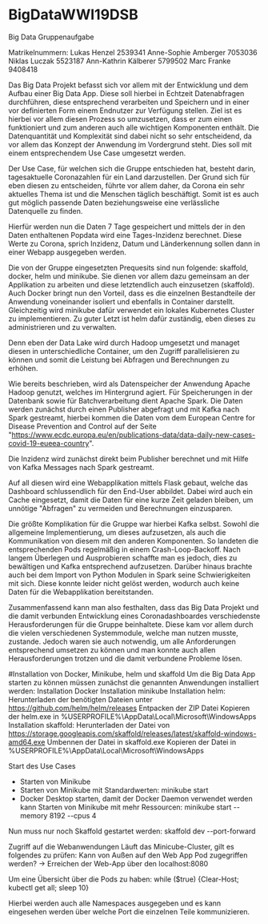 # BigDataWWI19DSB
Big Data Gruppenaufgabe 
 
Matrikelnummern:
Lukas Henzel			2539341
Anne-Sophie Amberger	7053036
Niklas Luczak			5523187
Ann-Kathrin Kälberer		5799502
Marc Franke			9408418

Das Big Data Projekt befasst sich vor allem mit der Entwicklung und dem Aufbau einer Big Data App. Diese soll hierbei in Echtzeit Datenabfragen durchführen, diese entsprechend verarbeiten und Speichern und in einer vor definierten Form einem Endnutzer zur Verfügung stellen.
Ziel ist es hierbei vor allem diesen Prozess so umzusetzen, dass er zum einen funktioniert und zum anderen auch alle wichtigen Komponenten enthält. Die Datenquantität und Komplexität sind dabei nicht so sehr entscheidend, da vor allem das Konzept der Anwendung im Vordergrund steht. Dies soll mit einem entsprechendem Use Case umgesetzt werden.
 
Der Use Case, für welchen sich die Gruppe entschieden hat, besteht darin, tagesaktuelle Coronazahlen für ein Land darzustellen. Der Grund sich für eben diesen zu entscheiden, führte vor allem daher, da Corona ein sehr aktuelles Thema ist und die Menschen täglich beschäftigt. Somit ist es auch gut möglich passende Daten beziehungsweise eine verlässliche Datenquelle zu finden.
 
Hierfür werden nun die Daten 7 Tage gespeichert und mittels der in den Daten enthaltenen Popdata wird eine Tages-Inzidenz berechnet.
Diese Werte zu Corona, sprich Inzidenz, Datum und Länderkennung sollen dann in einer Webapp ausgegeben werden.
 
Die von der Gruppe eingesetzten Prequesits sind nun folgende:  skaffold, docker, helm und minikube. Sie dienen vor allem dazu gemeinsam an der Applikation zu arbeiten und diese letztendlich auch einzusetzen (skaffold). Auch Docker bringt nun den Vorteil, dass es die einzelnen Bestandteile der Anwendung voneinander isoliert und ebenfalls in Container darstellt. Gleichzeitig wird minikube dafür verwendet ein lokales Kubernetes Cluster zu implementieren.  Zu guter Letzt ist helm dafür zuständig, eben dieses zu administrieren und zu verwalten.
 
Denn eben der Data Lake wird durch Hadoop umgesetzt und managet diesen in unterschiedliche Container, um den Zugriff parallelisieren zu können und somit die Leistung bei Abfragen und Berechnungen zu erhöhen.
 
Wie bereits beschrieben, wird als Datenspeicher der Anwendung Apache Hadoop genutzt, welches im Hintergrund agiert. Für Speicherungen in der Datenbank sowie für Batchverarbeitung dient Apache Spark. Die Daten werden zunächst durch einen Publisher abgefragt und mit Kafka nach Spark gestreamt, hierbei kommen die Daten vom dem European Centre for Disease Prevention and Control auf der Seite "https://www.ecdc.europa.eu/en/publications-data/data-daily-new-cases-covid-19-eueea-country".

Die Inzidenz wird zunächst direkt beim Publisher berechnet und mit Hilfe von Kafka Messages nach Spark gestreamt.
 
Auf all diesen wird eine Webapplikation mittels Flask gebaut, welche das Dashboard schlussendlich für den End-User abbildet. Dabei wird auch ein Cache eingesetzt, damit die Daten für eine kurze Zeit geladen bleiben, um unnötige "Abfragen" zu vermeiden und Berechnungen einzusparen.
 
 
Die größte Komplikation für die Gruppe war hierbei Kafka selbst. Sowohl die allgemeine Implementierung, um dieses aufzusetzen, als auch die Kommunikation von diesem mit den anderen Komponenten. So landeten die entsprechenden Pods regelmäßig in einem Crash-Loop-Backoff. Nach langem Überlegen und Ausprobieren schaffte man es jedoch, dies zu bewältigen und Kafka entsprechend aufzusetzen.
Darüber hinaus brachte auch bei dem Import von Python Modulen in Spark seine Schwierigkeiten mit sich. Diese konnte leider nicht gelöst werden, wodurch auch keine Daten für die Webapplikation bereitstanden. 
 
Zusammenfassend kann man also festhalten, dass das Big Data Projekt und die damit verbunden Entwicklung eines Coronadashboardes verschiedenste Herausforderungen für die Gruppe beinhaltete. Diese kam vor allem durch die vielen verschiedenen Systemmodule, welche man nutzen musste, zustande. Jedoch waren sie auch notwendig, um alle Anforderungen entsprechend umsetzen zu können und man konnte auch allen Herausforderungen trotzen und die damit verbundene Probleme lösen.

#Installation von Docker, Minikube, helm und skaffold
Um die Big Data App starten zu können müssen zunächst die genannten Anwendungen installiert werden:
Installation Docker
Installation minikube
Installation helm:
Herunterladen der benötigten Dateien unter  https://github.com/helm/helm/releases
Entpacken der ZIP Datei
Kopieren der helm.exe in %USERPROFILE%\AppData\Local\Microsoft\WindowsApps
Installation skaffold:
Herunterladen der Datei von https://storage.googleapis.com/skaffold/releases/latest/skaffold-windows-amd64.exe
Umbennen der Datei in skaffold.exe
Kopieren der Datei in %USERPROFILE%\AppData\Local\Microsoft\WindowsApps
 
Start des Use Cases
- Starten von Minikube
- Starten von Minikube mit Standardwerten: minikube start
- Docker Desktop starten, damit der Docker Daemon verwendet werden kann
Starten von Minikube mit mehr Ressourcen: minikube start --memory 8192 --cpus 4 

Nun muss nur noch Skaffold gestartet werden:
skaffold dev --port-forward
 
Zugriff auf die Webanwendungen
Läuft das Minicube-Cluster, gilt es folgendes zu prüfen:
Kann von Außen auf den Web App Pod zugegriffen werden? -> Erreichen der Web-App über den localhost:8080

Um eine Übersicht über die Pods zu haben:
while ($true) {Clear-Host; kubectl get all; sleep 10}

Hierbei werden auch alle Namespaces ausgegeben und es kann eingesehen werden über welche Port die einzelnen Teile kommunizieren.
